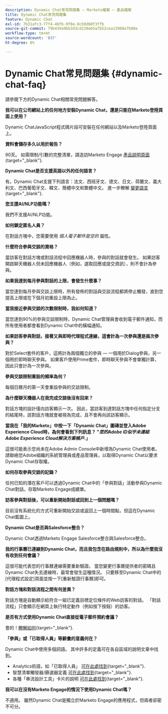 ```yaml
---
description: Dynamic Chat常見問題集 — Marketo檔案 — 產品檔案
title: Dynamic Chat常見問題集
feature: Dynamic Chat
exl-id: 7b31afc3-77f4-46fb-9f0e-8cb9d60f3ffb
source-git-commit: 79b439a9bb3d3cd130eb5a7b52cea13988e7b88e
workflow-type: tm+mt
source-wordcount: '837'
ht-degree: 0%

---
```


# Dynamic Chat常見問題集 {#dynamic-chat-faq}

請參閱下方的Dynamic Chat相關常見問題解答。

**我可以在公司網站上的任何地方安裝Dynamic Chat，還是只能在Marketo登陸頁面上使用？**

Dynamic ChatJavaScript程式碼片段可安裝在任何網站以及Marketo登陸頁面上。

**資料會儲存多久以用於報告？**

90天。 如需限制/引數的完整清單，請造訪Marketo Engage [產品說明頁面](https://helpx.adobe.com/legal/product-descriptions/adobe-marketo-engage---product-description.html){target="_blank"}.

**Dynamic Chat是否支援英語以外的任何語言？**

有。Dynamic Chat支援下列語言：法文、西班牙文、德文、日文、荷蘭文、義大利文、巴西葡萄牙文、韓文、簡體中文和繁體中文。 進一步瞭解 [變更語言](/help/marketo/product-docs/demand-generation/dynamic-chat/dynamic-chat-overview.md#changing-the-language){target="_blank"}.

**您支援AI/NLP功能嗎？**

我們不支援AI/NLP功能。

**如何鎖定匿名人員？**

在對話方塊中，您需要使用 _個人電子郵件是空的_ 屬性。

**什麼符合參與交談的資格？**

當訪客在對話方塊或對話流程中回應機器人時，參與的對話就會發生。 如果訪客開啟聊天機器人但未回應機器人（例如，選取回應或提交資訊），則不會計為參與。

**如果我達到每月參與對話的上限，會發生什麼事？**

當您達到每月參與交談上限時，所有發佈的對話與交談流程都將停止觸發，直到您提高上限或在下個月初重設上限為止。

**當我接近參與交談的次數限制時，我如何知道？**

當您達到90%的參與交談限制時，Dynamic Chat管理員會收到電子郵件通知，而所有使用者都會看到Dynamic Chat中的橫幅通知。

**如果訪客參與對話，接著又與即時代理程式連線，這會計為一次參與還是兩次參與？**

對於Select套件的客戶，這將計為兩個獨立的參與 — 一個用於Dialog參與，另一個用於即時聊天參與。 如果客戶使用Prime套件，即時聊天參與不會單獨計算，因此只會計為一次參與。

**參與交談限制重設的頻率為何？**

每個日曆月的第一天會重設參與的交談限制。

**為什麼聊天機器人在我完成交談後沒有回來？**

對話方塊的設計僅向訪客顯示一次。 因此，當訪客到達對話方塊中任何指定分支的結尾時，該對話方塊就會被視為完成，且不會再向該訪客顯示。

**當我在「我的Marketo」中按一下「Dynamic Chat」圖磚並登入Adobe Experience Cloud時，為何會看到下列訊息？ &quot;_您的Adobe ID似乎未連結Adobe Experience Cloud解決方案帳戶_.」**

這很可能表示您尚未在Adobe Admin Console中新增為Dynamic Chat使用者。 請聯絡您Adobe組織的系統管理員或產品管理員，以取得Dynamic Chat以要求Dynamic Chat存取權。

**如何存取參與交談的記錄？**

任何已知的潛在客戶可以透過Dynamic Chat中的「參與對話」活動參與Dynamic Chat對話，存取Marketo Engage成績單。

**訪客參與對話後，可以重新開始對話或回到上一個問題嗎？**

目前沒有系統化的方式可重新開始交談或返回上一個時間點，但這在Dynamic Chat藍圖上。

**Dynamic Chat是否與Salesforce整合？**

Dynamic Chat透過Marketo Engage Salesforce整合與Salesforce整合。

**我的行事曆已連線到Dynamic Chat，而且我包含在路由規則中，所以為什麼我沒有收到任何會議？**

這很可能代表您的行事曆連線需要重新驗證。 當您變更行事曆提供者的密碼且Dynamic Chat失去連線時，最常會發生這種情況。 只要移至Dynamic Chat中的[代理程式設定]頁面並按一下[重新驗證行事曆]即可。

**對話方塊和對話流程之間有何差異？**

對話方塊是自動顯示給符合一組已定義目標定位條件的Web訪客的對話。 「對話流程」只會顯示在網頁上執行特定動作（例如按下按鈕）的訪客。

**是否有方式使用Dynamic Chat直接從電子郵件預約會議？**

會的！[瞭解如何](https://nation.marketo.com/t5/product-blogs/using-dynamic-chat-conversational-flows-for-meeting-booking/ba-p/340936){target="_blank"}.

**「參與」或「已取得人員」等辭彙的意義何在？**

Dynamic Chat中使用多個詞語。 其中許多的定義可在各自區域的說明文章中找到。

* Analytics術語，如「已取得人員」 [可在此處找到](/help/marketo/product-docs/demand-generation/dynamic-chat/analytics.md#definitions){target="_blank"}.
* 智慧清單觸發器/篩選器定義 [可在此處找到](/help/marketo/product-docs/demand-generation/dynamic-chat/dynamic-chat-activities.md#definitions){target="_blank"}.
* 各種「串流設計工具」卡片的說明 [可在此處找到](/help/marketo/product-docs/demand-generation/dynamic-chat/automated-chat/stream-designer.md#stream-designer-cards){target="_blank"}.

**我可以在沒有Marketo Engage的情況下使用Dynamic Chat嗎？**

不適用。 雖然Dynamic Chat是獨立於Marketo Engage的應用程式，但兩者卻密不可分。
